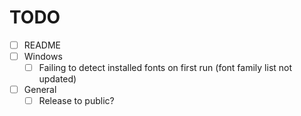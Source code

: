 # TODO
- [ ] README
- [ ] Windows
    - [ ] Failing to detect installed fonts on first run (font family list not updated)
- [ ] General
    - [ ] Release to public?